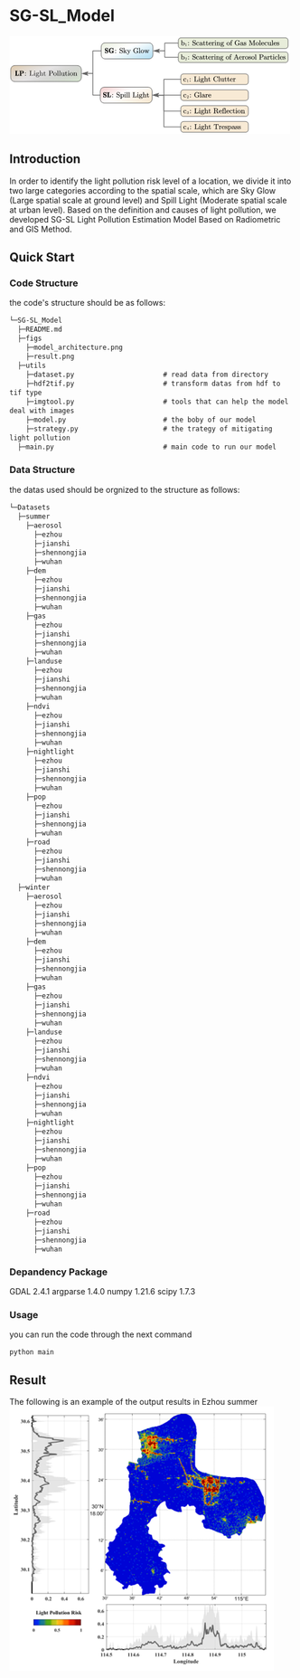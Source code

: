 # SG-SL_Model
![model_architecture](figs/model_architecture.png)
## Introduction
In order to identify the light pollution risk level of a location, we divide it into two large categories according to the spatial scale, which are Sky Glow (Large spatial scale at ground level) and Spill Light (Moderate spatial scale at urban level). Based on the definition and causes of light pollution, we developed SG-SL Light Pollution Estimation Model Based on Radiometric and GIS Method. 
## Quick Start
### Code Structure
the code's structure should be as follows:
```text
└─SG-SL_Model
  ├─README.md
  ├─figs
    ├─model_architecture.png
    ├─result.png 
  ├─utils
    ├─dataset.py                      # read data from directory
    ├─hdf2tif.py                      # transform datas from hdf to tif type
    ├─imgtool.py                      # tools that can help the model deal with images
    ├─model.py                        # the boby of our model
    ├─strategy.py                     # the trategy of mitigating light pollution
  ├─main.py                           # main code to run our model
```
### Data Structure
the datas used should be orgnized to the structure as follows: 
```
└─Datasets
  ├─summer
    ├─aerosol
      ├─ezhou
      ├─jianshi
      ├─shennongjia
      ├─wuhan
    ├─dem
      ├─ezhou
      ├─jianshi
      ├─shennongjia
      ├─wuhan
    ├─gas
      ├─ezhou
      ├─jianshi
      ├─shennongjia
      ├─wuhan
    ├─landuse
      ├─ezhou
      ├─jianshi
      ├─shennongjia
      ├─wuhan
    ├─ndvi
      ├─ezhou
      ├─jianshi
      ├─shennongjia
      ├─wuhan
    ├─nightlight
      ├─ezhou
      ├─jianshi
      ├─shennongjia
      ├─wuhan
    ├─pop
      ├─ezhou
      ├─jianshi
      ├─shennongjia
      ├─wuhan
    ├─road
      ├─ezhou
      ├─jianshi
      ├─shennongjia
      ├─wuhan
  ├─winter
    ├─aerosol
      ├─ezhou
      ├─jianshi
      ├─shennongjia
      ├─wuhan
    ├─dem
      ├─ezhou
      ├─jianshi
      ├─shennongjia
      ├─wuhan
    ├─gas
      ├─ezhou
      ├─jianshi
      ├─shennongjia
      ├─wuhan
    ├─landuse
      ├─ezhou
      ├─jianshi
      ├─shennongjia
      ├─wuhan
    ├─ndvi
      ├─ezhou
      ├─jianshi
      ├─shennongjia
      ├─wuhan
    ├─nightlight
      ├─ezhou
      ├─jianshi
      ├─shennongjia
      ├─wuhan
    ├─pop
      ├─ezhou
      ├─jianshi
      ├─shennongjia
      ├─wuhan
    ├─road
      ├─ezhou
      ├─jianshi
      ├─shennongjia
      ├─wuhan
```
### Depandency Package
GDAL 2.4.1
argparse 1.4.0
numpy 1.21.6
scipy 1.7.3
### Usage
you can run the code through the next command
```
python main
```
## Result
The following is an example of the output results in Ezhou summer
![result](figs/result.png)
